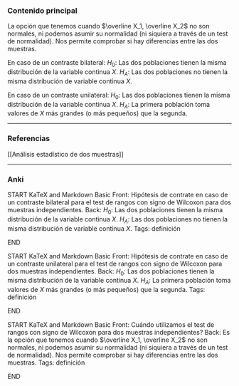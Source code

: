 ### Contenido principal

La opción que tenemos cuando $\overline X_1, \overline X_2$ no son normales, ni podemos asumir su normalidad (ni siquiera a través de un test de normalidad). Nos permite comprobar si hay diferencias entre las dos muestras.

En caso de un contraste bilateral:
$H_0 :$ Las dos poblaciones tienen la misma distribución de la variable continua $X$.
$H_A:$ Las dos poblaciones no tienen la misma distribución de variable continua $X$.

En caso de un contraste unilateral:
$H_0 :$ Las dos poblaciones tienen la misma distribución de la variable continua $X$.
$H_A:$ La primera población toma valores de $X$ más grandes (o más pequeños) que la segunda.

--- 
### Referencias

[[Análisis estadístico de dos muestras]]

---
### Anki

START
KaTeX and Markdown Basic
Front: Hipótesis de contrate en caso de un contraste bilateral para el test de rangos con signo de Wilcoxon para dos muestras independientes.
Back:
$H_0 :$ Las dos poblaciones tienen la misma distribución de la variable continua $X$.
$H_A:$ Las dos poblaciones no tienen la misma distribución de variable continua $X$.
Tags: definición
<!--ID: 1704109500130-->
END

START
KaTeX and Markdown Basic
Front: Hipótesis de contrate en caso de un contraste unilateral para el test de rangos con signo de Wilcoxon para dos muestras independientes.
Back:
$H_0 :$ Las dos poblaciones tienen la misma distribución de la variable continua $X$.
$H_A:$ La primera población toma valores de $X$ más grandes (o más pequeños) que la segunda.
Tags: definición
<!--ID: 1704109500139-->
END

START
KaTeX and Markdown Basic
Front: Cuándo utilizamos el test de rangos con signo de Wilcoxon para dos muestras independientes?
Back: Es la opción que tenemos cuando $\overline X_1, \overline X_2$ no son normales, ni podemos asumir su normalidad (ni siquiera a través de un test de normalidad). Nos permite comprobar si hay diferencias entre las dos muestras.
Tags: definición
<!--ID: 1704109552579-->
END